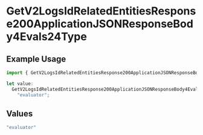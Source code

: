 # GetV2LogsIdRelatedEntitiesResponse200ApplicationJSONResponseBody4Evals24Type

## Example Usage

```typescript
import { GetV2LogsIdRelatedEntitiesResponse200ApplicationJSONResponseBody4Evals24Type } from "orq-poc-typescript-multi-env-version/models/operations";

let value:
  GetV2LogsIdRelatedEntitiesResponse200ApplicationJSONResponseBody4Evals24Type =
    "evaluator";
```

## Values

```typescript
"evaluator"
```